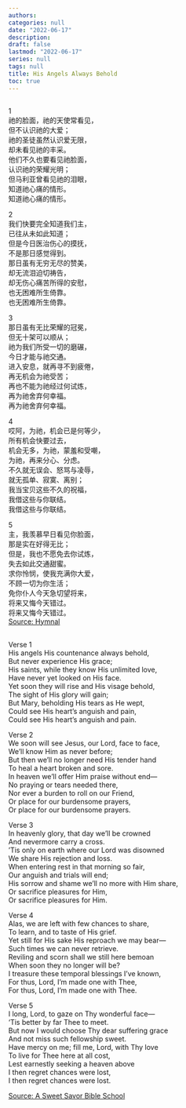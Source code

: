 ```yaml
---
authors: 
categories: null
date: "2022-06-17"
description: 
draft: false
lastmod: "2022-06-17"
series: null
tags: null
title: His Angels Always Behold
toc: true
---
```


<!--more-->

<div class="row">
  <div class="column">

1  
祂的脸面，祂的天使常看见，  
但不认识祂的大爱；  
祂的圣徒虽然认识爱无限，  
却未看见祂的丰采。  
他们不久也要看见祂脸面，  
认识祂的荣耀光明；  
但马利亚曾看见祂的泪眼，  
知道祂心痛的情形。  
知道祂心痛的情形。  

2  
我们快要完全知道我们主，  
已往从未如此知道；  
但是今日医治伤心的摸抚，  
不是那日感觉得到。  
那日虽有无穷无尽的赞美，  
却无流泪迫切祷告，  
却无伤心痛苦所得的安慰，  
也无困难所生倚靠。  
也无困难所生倚靠。  

3  
那日虽有无比荣耀的冠冕，  
但无十架可以顺从；  
祂为我们所受一切的磨碾，  
今日才能与祂交通。  
进入安息，就再寻不到疲倦，  
再无机会为祂受苦；  
再也不能为祂经过何试炼，  
再为祂舍弃何幸福。  
再为祂舍弃何幸福。  

4  
哎阿，为祂，机会已是何等少，  
所有机会快要过去，  
机会无多，为祂，蒙羞和受嘲，  
为祂，再来分心、分虑。  
不久就无误会、怒骂与凌辱，  
就无孤单、寂寞、离别；  
我当宝贝这些不久的祝福，  
我借这些与你联结。  
我借这些与你联结。  

5  
主，我羡慕早日看见你脸面，  
那是实在好得无比；  
但是，我也不愿免去你试炼，  
失去如此交通甜蜜。  
求你怜悯，使我充满你大爱，  
不顾一切为你生活；  
免你仆人今天急切望将来，  
将来又悔今天错过。  
将来又悔今天错过。  
[Source: Hymnal](https://www.hymnal.net/cn/hymn/ch/303)
  </div>
  <div class="column">

Verse 1  
His angels His countenance always behold,  
But never experience His grace;  
His saints, while they know His unlimited love,  
Have never yet looked on His face.  
Yet soon they will rise and His visage behold,  
The sight of His glory will gain;  
But Mary, beholding His tears as He wept,  
Could see His heart’s anguish and pain,  
Could see His heart’s anguish and pain. 

Verse 2  
We soon will see Jesus, our Lord, face to face,  
We’ll know Him as never before;  
But then we’ll no longer need His tender hand  
To heal a heart broken and sore.  
In heaven we’ll offer Him praise without end—  
No praying or tears needed there,  
Nor ever a burden to roll on our Friend,  
Or place for our burdensome prayers,  
Or place for our burdensome prayers. 

Verse 3  
In heavenly glory, that day we’ll be crowned  
And nevermore carry a cross.  
’Tis only on earth where our Lord was disowned  
We share His rejection and loss.  
When entering rest in that morning so fair,  
Our anguish and trials will end;  
His sorrow and shame we’ll no more with Him share,  
Or sacrifice pleasures for Him,  
Or sacrifice pleasures for Him. 

Verse 4  
Alas, we are left with few chances to share,  
To learn, and to taste of His grief.  
Yet still for His sake His reproach we may bear—  
Such times we can never retrieve.  
Reviling and scorn shall we still here bemoan  
When soon they no longer will be?  
I treasure these temporal blessings I’ve known,  
For thus, Lord, I’m made one with Thee,  
For thus, Lord, I’m made one with Thee.

Verse 5  
I long, Lord, to gaze on Thy wonderful face—  
‘Tis better by far Thee to meet.  
But now I would choose Thy dear suffering grace  
And not miss such fellowship sweet.  
Have mercy on me; fill me, Lord, with Thy love  
To live for Thee here at all cost,  
Lest earnestly seeking a heaven above  
I then regret chances were lost,  
I then regret chances were lost.  

[Source: A Sweet Savor Bible School](https://asweetsavor.org/his-angels-his-countenance-always-behold-by-watchman-nee-1-of-2/)
  </div>
</div> 

<style type = "text/css">
/* image and text side-by-side */
* {
  box-sizing: border-box;
}

.row {
  margin-left:-1px;
  margin-right:-1px;
}
  
.column {
  float: left;
  padding: 1px; /* space between two tables*/
}

/* Clearfix (clear floats) */
.row::after {
  content: "";
  clear: both;
  display: table;
}

/* end of the setting for two tables side-by-side */
</style>
